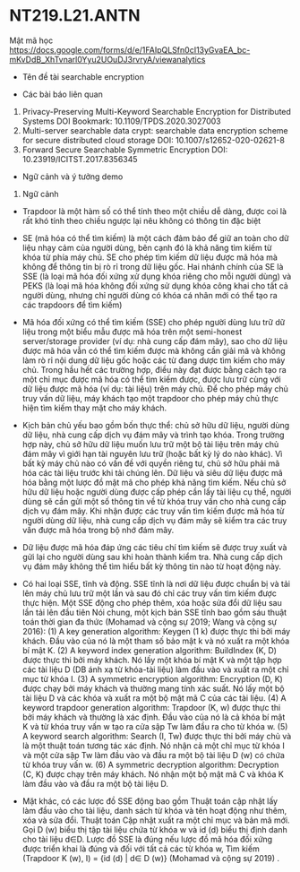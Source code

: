 # NT219.L21.ANTN
Mật mã học 
https://docs.google.com/forms/d/e/1FAIpQLSfn0cI13yGvaEA_bc-mKvDdB_XhTvnarl0Yyu2UOuDJ3rvryA/viewanalytics
- Tên đề tài
searchable encryption 

- Các bài báo liên quan
1.  Privacy-Preserving Multi-Keyword Searchable Encryption for Distributed Systems
    DOI Bookmark: 10.1109/TPDS.2020.3027003
2.  Multi-server searchable data crypt: searchable data encryption scheme for secure distributed cloud storage
    DOI: 10.1007/s12652-020-02621-8
3. Forward Secure Searchable Symmetric Encryption
    DOI: 10.23919/ICITST.2017.8356345
-  Ngữ cảnh và ý tưởng demo
1. Ngữ cảnh
- Trapdoor là một hàm số có thể tính theo một chiều dễ dàng, được coi là rất khó tính theo chiều ngược lại nêu không có thông tin đặc biệt
- SE (mã hóa có thể tìm kiếm) là một cách đảm bảo để giữ an toàn cho dữ liệu nhạy cảm của người dùng, bên cạnh đó là khả năng tìm kiếm từ khóa từ phía máy chủ. SE cho phép tìm kiếm dữ liệu được mã hóa mà không để thông tin bị rò rỉ trong dữ liệu gốc.
Hai nhánh chính của SE là SSE (là loại mã hóa đối xứng xử dụng khóa riêng cho mỗi người dùng) và PEKS (là loại mã hóa không đối xứng sử dụng khóa công khai cho tất cả người dùng, nhưng chỉ người dùng có khóa cá nhân mới có thể tạo ra các trapdoors để tìm kiếm) 
- Mã hóa đối xứng có thể tìm kiếm (SSE) cho phép người dùng lưu trữ dữ liệu trong một biểu mẫu được mã hóa trên một semi-honest server/storage provider (ví dụ: nhà cung cấp đám mây), sao cho dữ liệu được mã hóa vẫn có thể tìm kiếm được mà không cần giải mã và không làm rò rỉ nội dung dữ liệu gốc hoặc các từ đang dược tìm kiếm cho máy chủ. Trong hầu hết các trường hợp, điều này đạt được bằng cách tạo ra một chỉ mục được mã hóa có thể tìm kiếm được, được lưu trữ cùng với dữ liệu được mã hóa (ví dụ: tài liệu) trên máy chủ. Để cho phép máy chủ truy vấn dữ liệu, máy khách tạo một trapdoor cho phép máy chủ thực hiện tìm kiếm thay mặt cho máy khách.
- Kịch bản chủ yếu bao gồm bốn thực thể: chủ sở hữu dữ liệu, người dùng dữ liệu, nhà cung cấp dịch vụ đám mây và trình tạo khóa. Trong trường hợp này, chủ sở hữu dữ liệu muốn lưu trữ một bộ tài liệu trên máy chủ đám mây vì giới hạn tài nguyên lưu trữ (hoặc bất kỳ lý do nào khác). Vì bất kỳ máy chủ nào có vấn đề với quyền riêng tư, chủ sở hữu phải mã hóa các tài liệu trước khi tải chúng lên. Dữ liệu và siêu dữ liệu được mã hóa bằng một lược đồ mật mã cho phép khả năng tìm kiếm. Nếu chủ sở hữu dữ liệu hoặc người dùng được cấp phép cần lấy tài liệu cụ thể, người dùng sẽ cần gửi một số thông tin về từ khóa truy vấn cho nhà cung cấp dịch vụ đám mây. Khi nhận được các truy vấn tìm kiếm được mã hóa từ người dùng dữ liệu, nhà cung cấp dịch vụ đám mây sẽ kiểm tra các truy vấn được mã hóa trong bộ nhớ đám mây. 
- Dữ liệu được mã hóa đáp ứng các tiêu chí tìm kiếm sẽ được truy xuất và gửi lại cho người dùng sau khi hoàn thành kiểm tra. Nhà cung cấp dịch vụ đám mây không thể tìm hiểu bất kỳ thông tin nào từ hoạt động này.
- Có hai loại SSE, tĩnh và động. SSE tĩnh là nơi dữ liệu được chuẩn bị và tải lên máy chủ lưu trữ một lần và sau đó chỉ các truy vấn tìm kiếm được thực hiện. Một SSE động cho phép thêm, xóa hoặc sửa đổi dữ liệu sau lần tải lên đầu tiên 
Nói chung, một kịch bản SSE tĩnh bao gồm sáu thuật toán thời gian đa thức (Mohamad và cộng sự 2019; Wang và cộng sự 2016):
    (1) A key generation algorithm: Keygen (1 k) được thực thi bởi máy khách. Đầu vào của nó là một tham số bảo mật k và nó xuất ra một khóa bí mật K.
    (2) A keyword index generation algorithm: BuildIndex (K, D) được thực thi bởi máy khách. Nó lấy một khóa bí mật K và một tập hợp các tài liệu D (DB ánh xạ từ khóa-tài liệu) làm đầu vào và xuất ra một chỉ mục từ khóa I.
    (3) A symmetric encryption algorithm: Encryption (D, K) được chạy bởi máy khách và thường mang tính xác suất. Nó lấy một bộ tài liệu D và các khóa và xuất ra một bộ mật mã C của các tài liệu.
    (4) A keyword trapdoor generation algorithm: Trapdoor (K, w) được thực thi bởi máy khách và thường là xác định. Đầu vào của nó là cả khóa bí mật K và từ khóa truy vấn w tạo ra cửa sập Tw làm đầu ra cho từ khóa w.
    (5) A keyword search algorithm: Search (I, Tw) được thực thi bởi máy chủ và là một thuật toán tương tác xác định. Nó nhận cả một chỉ mục từ khóa I và một cửa sập Tw làm đầu vào và đầu ra một bộ tài liệu D (w) có chứa từ khóa truy vấn w.
    (6) A symmetric decryption algorithm: Decryption (C, K) được chạy trên máy khách. Nó nhận một bộ mật mã C và khóa K làm đầu vào và đầu ra một bộ tài liệu D.

- Mặt khác, có các lược đồ SSE động bao gồm Thuật toán cập nhật lấy làm đầu vào cho tài liệu, danh sách từ khóa và tên hoạt động như thêm, xóa và sửa đổi. Thuật toán Cập nhật xuất ra một chỉ mục và bản mã mới.
Gọi D (w) biểu thị tập tài liệu chứa từ khóa w và id (d) biểu thị định danh cho tài liệu d∈D. Lược đồ SSE là đúng nếu lược đồ mã hóa đối xứng được triển khai là đúng và đối với tất cả các từ khóa w, Tìm kiếm (Trapdoor K (w), I) = {id (d) | d∈ D (w)} (Mohamad và cộng sự 2019) . 